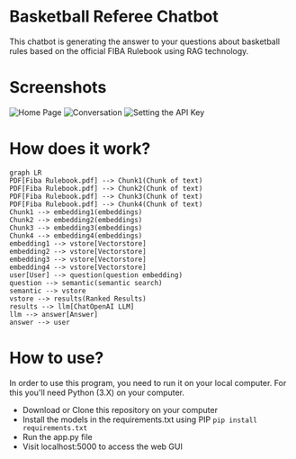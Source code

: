 ﻿# Basketball Referee Chatbot

This chatbot is generating the answer to your questions about basketball rules based on the official FIBA Rulebook using RAG technology.

# Screenshots

![Home Page](https://raw.github.com/IgnaczKris/fiba-chatbot/blob/master/screenshots/main_page.png)
![Conversation](https://raw.github.com/IgnaczKris/fiba-chatbot/blob/master/screenshots/conversation.png)
![Setting the API Key](https://raw.github.com/IgnaczKris/fiba-chatbot/blob/master/screenshots/set_api_key.png)

# How does it work?

```mermaid
graph LR
PDF[Fiba Rulebook.pdf] --> Chunk1(Chunk of text)
PDF[Fiba Rulebook.pdf] --> Chunk2(Chunk of text)
PDF[Fiba Rulebook.pdf] --> Chunk3(Chunk of text)
PDF[Fiba Rulebook.pdf] --> Chunk4(Chunk of text)
Chunk1 --> embedding1(embeddings)
Chunk2 --> embedding2(embeddings)
Chunk3 --> embedding3(embeddings)
Chunk4 --> embedding4(embeddings)
embedding1 --> vstore[Vectorstore]
embedding2 --> vstore[Vectorstore]
embedding3 --> vstore[Vectorstore]
embedding4 --> vstore[Vectorstore]
user[User] --> question(question embedding)
question --> semantic(semantic search)
semantic --> vstore
vstore --> results(Ranked Results)
results --> llm[ChatOpenAI LLM]
llm --> answer[Answer]
answer --> user
```

# How to use?

In order to use this program, you need to run it on your local computer. For this you'll need Python (3.X) on your computer.

- Download or Clone this repository on your computer
- Install the models in the requirements.txt using PIP
`pip install requirements.txt`
- Run the app.py file
- Visit localhost:5000 to access the web GUI





